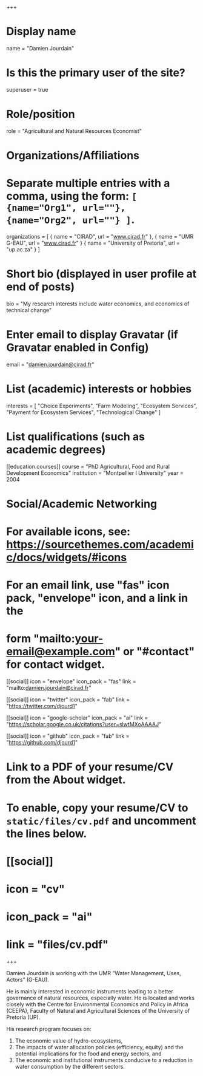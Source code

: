 +++
# Display name
name = "Damien Jourdain"

# Is this the primary user of the site?
superuser = true

# Role/position
role = "Agricultural and Natural Resources Economist"

# Organizations/Affiliations
#   Separate multiple entries with a comma, using the form: `[ {name="Org1", url=""}, {name="Org2", url=""} ]`.
organizations = [ { name = "CIRAD", url = "www.cirad.fr" },  { name = "UMR G-EAU", url = "www.cirad.fr" } { name = "University of Pretoria", url = "up.ac.za" } ]

# Short bio (displayed in user profile at end of posts)
bio = "My research interests include water economics, and economics of technical change"

# Enter email to display Gravatar (if Gravatar enabled in Config)
email = "damien.jourdain@cirad.fr"

# List (academic) interests or hobbies
interests = [
  "Choice Experiments",
  "Farm Modeling",
  "Ecosystem Services",
  "Payment for Ecosystem Services",
  "Technological Change"
]

# List qualifications (such as academic degrees)
[[education.courses]]
  course = "PhD Agricultural, Food and Rural Development Economics"
  institution = "Montpellier I University"
  year = 2004


# Social/Academic Networking
# For available icons, see: https://sourcethemes.com/academic/docs/widgets/#icons
#   For an email link, use "fas" icon pack, "envelope" icon, and a link in the
#   form "mailto:your-email@example.com" or "#contact" for contact widget.

[[social]]
  icon = "envelope"
  icon_pack = "fas"
  link = "mailto:damien.jourdain@cirad.fr"

[[social]]
  icon = "twitter"
  icon_pack = "fab"
  link = "https://twitter.com/djourd1"

[[social]]
  icon = "google-scholar"
  icon_pack = "ai"
  link = "https://scholar.google.co.uk/citations?user=sIwtMXoAAAAJ"

[[social]]
  icon = "github"
  icon_pack = "fab"
  link = "https://github.com/djourd1"

# Link to a PDF of your resume/CV from the About widget.
# To enable, copy your resume/CV to `static/files/cv.pdf` and uncomment the lines below.
# [[social]]
#   icon = "cv"
#   icon_pack = "ai"
#   link = "files/cv.pdf"

+++

Damien Jourdain is working with the UMR “Water Management, Uses, Actors” (G-EAU). 

He is mainly interested in economic instruments leading to a better governance of natural resources, especially water. He is located and works closely with the Centre for Environmental Economics and Policy in Africa (CEEPA), Faculty of Natural and Agricultural Sciences of the University of Pretoria (UP).

His research program focuses on:

1. The economic value of hydro-ecosystems,
2. The impacts of water allocation policies (efficiency, equity) and the potential implications for the food and energy sectors, and
3. The economic and institutional instruments conducive to a reduction in water consumption by the different sectors.

